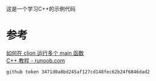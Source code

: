 这是一个学习C++的示例代码

# 参考

[如何在 clion 运行多个 main 函数](https://blog.cugxuan.cn/2019/11/01/Software/multi-main-func-run-in-clion/)  
[C++ 教程 - runoob.com](https://www.runoob.com/cplusplus/cpp-pointers.html)

`github token 3471d0a8bd245af127cd148fec62b24f6846dad2`